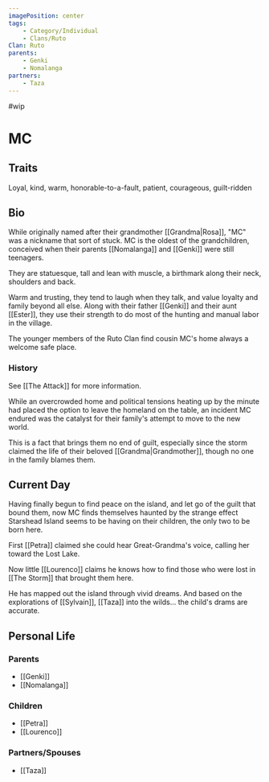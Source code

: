```yaml
---
imagePosition: center
tags:
    - Category/Individual
    - Clans/Ruto
Clan: Ruto
parents:
    - Genki
    - Nomalanga
partners:
    - Taza
---
```


#wip

# MC

## Traits

<span class='traits chip-list'>Loyal, kind, warm, honorable-to-a-fault, patient, courageous, guilt-ridden</span>

## Bio

While originally named after their grandmother [[Grandma|Rosa]], "MC" was a nickname that sort of stuck. MC is the oldest of the grandchildren, conceived when their parents [[Nomalanga]] and [[Genki]] were still teenagers.

They are statuesque, tall and lean with muscle, a birthmark along their neck, shoulders and back.

Warm and trusting, they tend to laugh when they talk, and value loyalty and family beyond all else. Along with their father [[Genki]] and their aunt [[Ester]], they use their strength to do most of the hunting and manual labor in the village.

The younger members of the Ruto Clan find cousin MC's home always a welcome safe place.

### History

See [[The Attack]] for more information.

While an overcrowded home and political tensions heating up by the minute had placed the option to leave the homeland on the table, an incident MC endured was the catalyst for their family's attempt to move to the new world.

This is a fact that brings them no end of guilt, especially since the storm claimed the life of their beloved [[Grandma|Grandmother]], though no one in the family blames them.

## Current Day

Having finally begun to find peace on the island, and let go of the guilt that bound them, now MC finds themselves haunted by the strange effect Starshead Island seems to be having on their children, the only two to be born here.

First [[Petra]] claimed she could hear Great-Grandma's voice, calling her toward the Lost Lake.

Now little [[Lourenco]] claims he knows how to find those who were lost in [[The Storm]] that brought them here.

He has mapped out the island through vivid dreams. And based on the explorations of [[Sylvain]], [[Taza]] into the wilds... the child's drams are accurate.

## Personal Life

### Parents

-   [[Genki]]
-   [[Nomalanga]]

### Children

-   [[Petra]]
-   [[Lourenco]]

### Partners/Spouses

-   [[Taza]]
